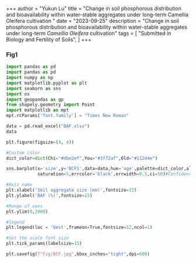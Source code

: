 +++
author = "Yukun Lu"
title = "Change in soil phosphorous distribution and bioavailability within water-stable aggregates under long-term Camellia Oleifera cultivation "
date = "2023-09-25"
description = "Change in soil phosphorous distribution and bioavailability within water-stable aggregates under long-term *Camellia Oleifera* cultivation"
tags = [
    "Submitted in Biology and Fertility of Soils",
]
+++

### **Fig1**
```python
import pandas as pd
import pandas as pd
import numpy as np
import matplotlib.pyplot as plt
import seaborn as sns
import os
import geopandas as gp
from shapely.geometry import Point
import matplotlib as mpt
mpt.rcParams['font.family'] = "Times New Roman"

data = pd.read_excel("BAF.xlsx")
data

plt.figure(figsize=(4, 4))

#Custom color
dict_color=dict(Chi="#dbe2ef",You="#3f72af",Old="#112d4e")

sns.barplot(x='size',y='BCF1',data=data,hue='age',palette=dict_color,alpha=0.8,capsize=0.1, #Lateral extension width of error line
            saturation=5,errcolor='black',errwidth=0.5,ci=50)#Confidence interval error

#Axis name
plt.xlabel('Soil aggregate size (mm)',fontsize=15)
plt.ylabel('BAF (%)',fontsize=15)

#Range of axes
plt.ylim(0,2000) 

#legend
plt.legend(loc = 'best',frameon=True,fontsize=12,ncol=1)

#Set the scale font size
plt.tick_params(labelsize=15)

plt.savefig(f"Fig/BCF.jpg",bbox_inches="tight",dpi=600)
```
